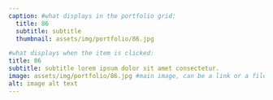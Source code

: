 ```yaml
---
caption: #what displays in the portfolio grid:
  title: 86
  subtitle: subtitle
  thumbnail: assets/img/portfolio/86.jpg

#what displays when the item is clicked:
title: 86
subtitle: subtitle lorem ipsum dolor sit amet consectetur.
image: assets/img/portfolio/86.jpg #main image, can be a link or a file in assets/img/portfolio
alt: image alt text
---
```

